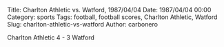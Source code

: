 Title: Charlton Athletic vs. Watford, 1987/04/04
Date: 1987/04/04 00:00
Category: sports
Tags: football, football scores, Charlton Athletic, Watford
Slug: charlton-athletic-vs-watford
Author: carbonero


Charlton Athletic 4 - 3 Watford
